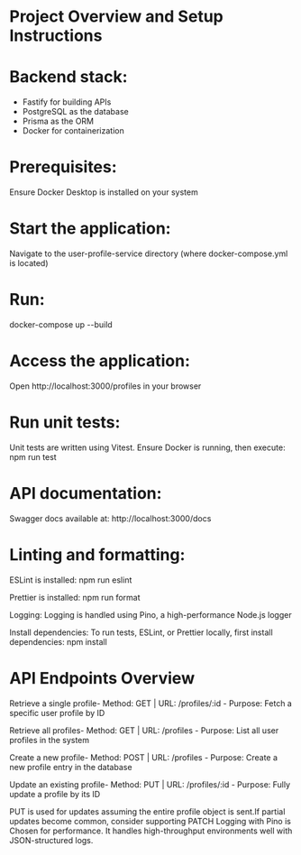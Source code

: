 # Project Overview and Setup Instructions
# Backend stack:
- Fastify for building APIs
- PostgreSQL as the database
- Prisma as the ORM
- Docker for containerization
# Prerequisites:
Ensure Docker Desktop is installed on your system
# Start the application:
Navigate to the user-profile-service directory (where docker-compose.yml is located)
# Run:
docker-compose up --build
# Access the application:
Open http://localhost:3000/profiles in your browser
# Run unit tests:
Unit tests are written using Vitest. 
Ensure Docker is running, then execute:
npm run test
# API documentation:
Swagger docs available at:
http://localhost:3000/docs
# Linting and formatting:
ESLint is installed:
npm run eslint

Prettier is installed:
npm run format

Logging:
Logging is handled using Pino, a high-performance Node.js logger

Install dependencies:
To run tests, ESLint, or Prettier locally, first install dependencies:
npm install

# API Endpoints Overview

Retrieve a single profile-
Method: GET |
URL: /profiles/:id -
Purpose: Fetch a specific user profile by ID

Retrieve all profiles-
Method: GET |
URL: /profiles -
Purpose: List all user profiles in the system

Create a new profile-
Method: POST |
URL: /profiles -
Purpose: Create a new profile entry in the database

Update an existing profile-
Method: PUT |
URL: /profiles/:id -
Purpose: Fully update a profile by its ID

PUT is used for updates assuming the entire profile object is sent.If partial updates become common, consider supporting PATCH
Logging with Pino is Chosen for performance. It handles high-throughput environments well with JSON-structured logs.
